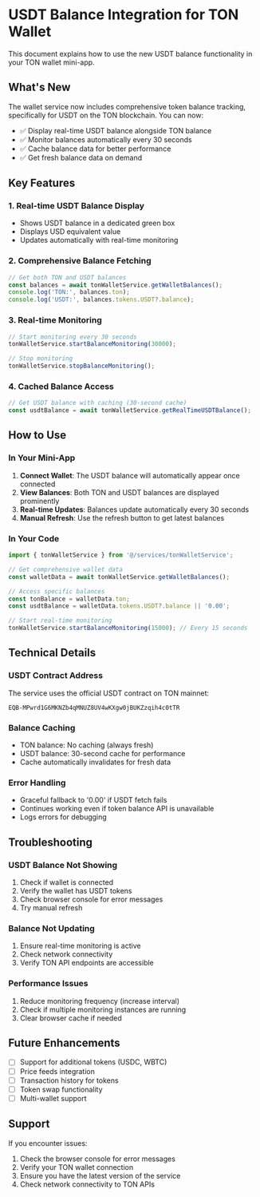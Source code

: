 # USDT Balance Integration for TON Wallet

This document explains how to use the new USDT balance functionality in your TON wallet mini-app.

## What's New

The wallet service now includes comprehensive token balance tracking, specifically for USDT on the TON blockchain. You can now:

- ✅ Display real-time USDT balance alongside TON balance
- ✅ Monitor balances automatically every 30 seconds
- ✅ Cache balance data for better performance
- ✅ Get fresh balance data on demand

## Key Features

### 1. Real-time USDT Balance Display
- Shows USDT balance in a dedicated green box
- Displays USD equivalent value
- Updates automatically with real-time monitoring

### 2. Comprehensive Balance Fetching
```typescript
// Get both TON and USDT balances
const balances = await tonWalletService.getWalletBalances();
console.log('TON:', balances.ton);
console.log('USDT:', balances.tokens.USDT?.balance);
```

### 3. Real-time Monitoring
```typescript
// Start monitoring every 30 seconds
tonWalletService.startBalanceMonitoring(30000);

// Stop monitoring
tonWalletService.stopBalanceMonitoring();
```

### 4. Cached Balance Access
```typescript
// Get USDT balance with caching (30-second cache)
const usdtBalance = await tonWalletService.getRealTimeUSDTBalance();
```

## How to Use

### In Your Mini-App

1. **Connect Wallet**: The USDT balance will automatically appear once connected
2. **View Balances**: Both TON and USDT balances are displayed prominently
3. **Real-time Updates**: Balances update automatically every 30 seconds
4. **Manual Refresh**: Use the refresh button to get latest balances

### In Your Code

```typescript
import { tonWalletService } from '@/services/tonWalletService';

// Get comprehensive wallet data
const walletData = await tonWalletService.getWalletBalances();

// Access specific balances
const tonBalance = walletData.ton;
const usdtBalance = walletData.tokens.USDT?.balance || '0.00';

// Start real-time monitoring
tonWalletService.startBalanceMonitoring(15000); // Every 15 seconds
```

## Technical Details

### USDT Contract Address
The service uses the official USDT contract on TON mainnet:
```
EQB-MPwrd1G6MKNZb4qMNUZ8UV4wKXgw0jBUKZzqih4c0tTR
```

### Balance Caching
- TON balance: No caching (always fresh)
- USDT balance: 30-second cache for performance
- Cache automatically invalidates for fresh data

### Error Handling
- Graceful fallback to '0.00' if USDT fetch fails
- Continues working even if token balance API is unavailable
- Logs errors for debugging

## Troubleshooting

### USDT Balance Not Showing
1. Check if wallet is connected
2. Verify the wallet has USDT tokens
3. Check browser console for error messages
4. Try manual refresh

### Balance Not Updating
1. Ensure real-time monitoring is active
2. Check network connectivity
3. Verify TON API endpoints are accessible

### Performance Issues
1. Reduce monitoring frequency (increase interval)
2. Check if multiple monitoring instances are running
3. Clear browser cache if needed

## Future Enhancements

- [ ] Support for additional tokens (USDC, WBTC)
- [ ] Price feeds integration
- [ ] Transaction history for tokens
- [ ] Token swap functionality
- [ ] Multi-wallet support

## Support

If you encounter issues:
1. Check the browser console for error messages
2. Verify your TON wallet connection
3. Ensure you have the latest version of the service
4. Check network connectivity to TON APIs
